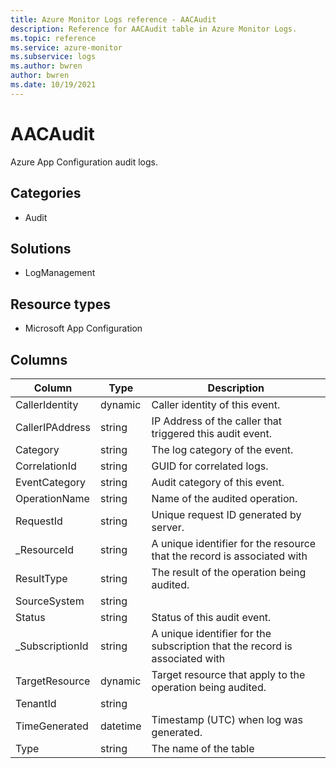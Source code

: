 ```yaml
---
title: Azure Monitor Logs reference - AACAudit
description: Reference for AACAudit table in Azure Monitor Logs.
ms.topic: reference
ms.service: azure-monitor
ms.subservice: logs
ms.author: bwren
author: bwren
ms.date: 10/19/2021
---
```


# AACAudit

 Azure App Configuration audit logs.

## Categories

- Audit
## Solutions

- LogManagement
## Resource types

- Microsoft App Configuration




## Columns

| Column | Type | Description |
| --- | --- | --- |
| CallerIdentity | dynamic | Caller identity of this event. |
| CallerIPAddress | string | IP Address of the caller that triggered this audit event. |
| Category | string | The log category of the event. |
| CorrelationId | string | GUID for correlated logs. |
| EventCategory | string | Audit category of this event. |
| OperationName | string | Name of the audited operation. |
| RequestId | string | Unique request ID generated by server. |
| _ResourceId | string | A unique identifier for the resource that the record is associated with |
| ResultType | string | The result of the operation being audited. |
| SourceSystem | string |  |
| Status | string | Status of this audit event. |
| _SubscriptionId | string | A unique identifier for the subscription that the record is associated with |
| TargetResource | dynamic | Target resource that apply to the operation being audited. |
| TenantId | string |  |
| TimeGenerated | datetime | Timestamp (UTC) when log was generated. |
| Type | string | The name of the table |
